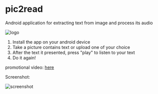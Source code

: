 # pic2read
Android application for extracting text from image and process its audio 

![logo](https://github.com/yosefdayani/pic2read/assets/91912287/09948f55-0975-498d-889f-c9552a0a4921)

1. Install the app on your android device
2. Take a picture contains text or upload one of your choice
3. After the text it presented, press "play" to listen to your text
4. Do it again!

promotional video: [here](https://drive.google.com/file/d/1Dcv2RjuuNwiBkd86qs6aOirFGWQoAVLF/view?usp=sharing)

Screenshot:

![screenshot](https://github.com/yosefdayani/pic2read/assets/91912287/ba67a0ff-0eb2-4867-b3be-22d904366bbb)

